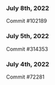 ### July 8th, 2022

Commit #102189

### July 5th, 2022

Commit #314353


### July 4th, 2022

Commit #72281
